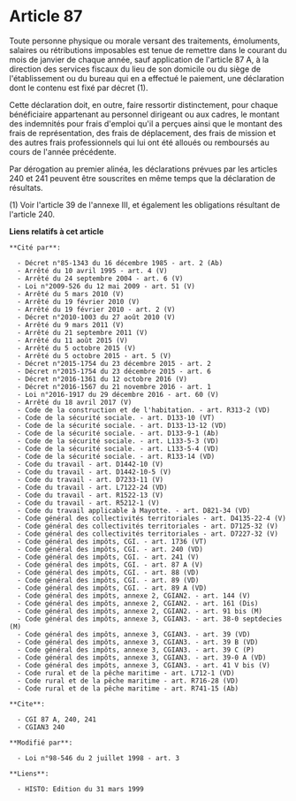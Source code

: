 # Article 87

Toute personne physique ou morale versant des traitements, émoluments, salaires ou rétributions imposables est tenue de
remettre dans le courant du mois de janvier de chaque année, sauf application de l'article 87 A, à la direction des services
fiscaux du lieu de son domicile ou du siège de l'établissement ou du bureau qui en a effectué le paiement, une déclaration
dont le contenu est fixé par décret (1).

Cette déclaration doit, en outre, faire ressortir distinctement, pour chaque bénéficiaire appartenant au personnel dirigeant
ou aux cadres, le montant des indemnités pour frais d'emploi qu'il a perçues ainsi que le montant des frais de
représentation, des frais de déplacement, des frais de mission et des autres frais professionnels qui lui ont été alloués ou
remboursés au cours de l'année précédente. 

Par dérogation au premier alinéa, les déclarations prévues par les articles 240 et 241 peuvent être souscrites en même temps
que la déclaration de résultats.

(1) Voir l'article 39 de l'annexe III, et également les obligations résultant de l'article 240.

**Liens relatifs à cet article**

	**Cité par**:

	  - Décret n°85-1343 du 16 décembre 1985 - art. 2 (Ab)
	  - Arrêté du 10 avril 1995 - art. 4 (V)
	  - Arrêté du 24 septembre 2004 - art. 6 (V)
	  - Loi n°2009-526 du 12 mai 2009 - art. 51 (V)
	  - Arrêté du 5 mars 2010 (V)
	  - Arrêté du 19 février 2010 (V)
	  - Arrêté du 19 février 2010 - art. 2 (V)
	  - Décret n°2010-1003 du 27 août 2010 (V)
	  - Arrêté du 9 mars 2011 (V)
	  - Arrêté du 21 septembre 2011 (V)
	  - Arrêté du 11 août 2015 (V)
	  - Arrêté du 5 octobre 2015 (V)
	  - Arrêté du 5 octobre 2015 - art. 5 (V)
	  - Décret n°2015-1754 du 23 décembre 2015 - art. 2
	  - Décret n°2015-1754 du 23 décembre 2015 - art. 6
	  - Décret n°2016-1361 du 12 octobre 2016 (V)
	  - Décret n°2016-1567 du 21 novembre 2016 - art. 1
	  - Loi n°2016-1917 du 29 décembre 2016 - art. 60 (V)
	  - Arrêté du 18 avril 2017 (V)
	  - Code de la construction et de l'habitation. - art. R313-2 (VD)
	  - Code de la sécurité sociale. - art. D133-10 (VT)
	  - Code de la sécurité sociale. - art. D133-13-12 (VD)
	  - Code de la sécurité sociale. - art. D133-9-1 (Ab)
	  - Code de la sécurité sociale. - art. L133-5-3 (VD)
	  - Code de la sécurité sociale. - art. L133-5-4 (VD)
	  - Code de la sécurité sociale. - art. R133-14 (VD)
	  - Code du travail - art. D1442-10 (V)
	  - Code du travail - art. D1442-10-5 (V)
	  - Code du travail - art. D7233-11 (V)
	  - Code du travail - art. L7122-24 (VD)
	  - Code du travail - art. R1522-13 (V)
	  - Code du travail - art. R5212-1 (V)
	  - Code du travail applicable à Mayotte. - art. D821-34 (VD)
	  - Code général des collectivités territoriales - art. D4135-22-4 (V)
	  - Code général des collectivités territoriales - art. D7125-32 (V)
	  - Code général des collectivités territoriales - art. D7227-32 (V)
	  - Code général des impôts, CGI. - art. 1736 (VT)
	  - Code général des impôts, CGI. - art. 240 (VD)
	  - Code général des impôts, CGI. - art. 241 (V)
	  - Code général des impôts, CGI. - art. 87 A (V)
	  - Code général des impôts, CGI. - art. 88 (VD)
	  - Code général des impôts, CGI. - art. 89 (VD)
	  - Code général des impôts, CGI. - art. 89 A (VD)
	  - Code général des impôts, annexe 2, CGIAN2. - art. 144 (V)
	  - Code général des impôts, annexe 2, CGIAN2. - art. 161 (Dis)
	  - Code général des impôts, annexe 2, CGIAN2. - art. 91 bis (M)
	  - Code général des impôts, annexe 3, CGIAN3. - art. 38-0 septdecies (M)
	  - Code général des impôts, annexe 3, CGIAN3. - art. 39 (VD)
	  - Code général des impôts, annexe 3, CGIAN3. - art. 39 B (VD)
	  - Code général des impôts, annexe 3, CGIAN3. - art. 39 C (P)
	  - Code général des impôts, annexe 3, CGIAN3. - art. 39-0 A (VD)
	  - Code général des impôts, annexe 3, CGIAN3. - art. 41 V bis (V)
	  - Code rural et de la pêche maritime - art. L712-1 (VD)
	  - Code rural et de la pêche maritime - art. R716-28 (VD)
	  - Code rural et de la pêche maritime - art. R741-15 (Ab)

	**Cite**:

	  - CGI 87 A, 240, 241
	  - CGIAN3 240

	**Modifié par**:

	  - Loi n°98-546 du 2 juillet 1998 - art. 3

	**Liens**:

	  - HISTO: Edition du 31 mars 1999
